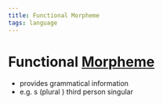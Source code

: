```yaml
---
title: Functional Morpheme
tags: language
---
```


# Functional [Morpheme](Morpheme.md)
- provides grammatical information
- e.g. s (plural ) third person singular


















































































